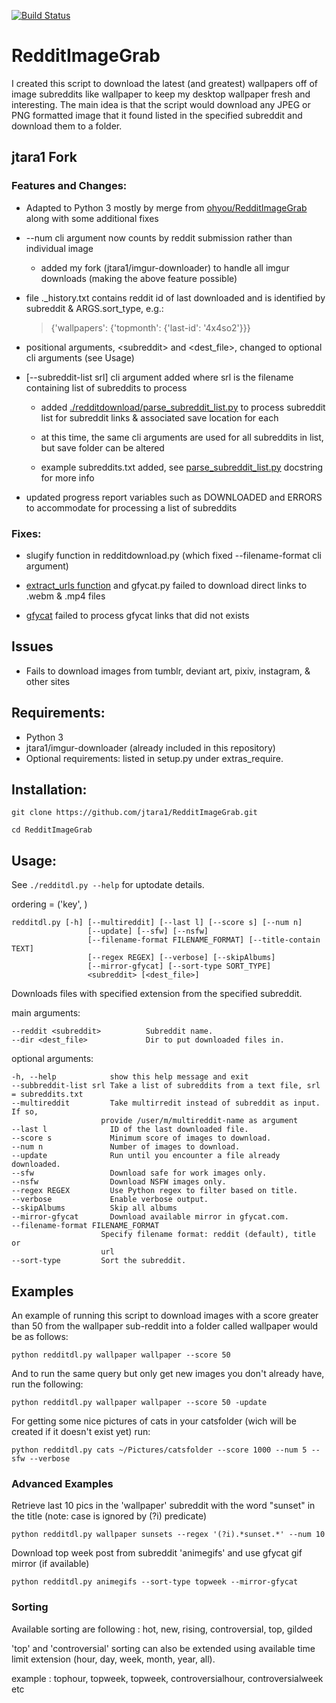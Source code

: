 [![Build Status](https://travis-ci.org/HoverHell/RedditImageGrab.svg?branch=master)](https://travis-ci.org/HoverHell/RedditImageGrab)

# RedditImageGrab

I created this script to download the latest (and greatest) wallpapers
off of image subreddits like wallpaper to keep my desktop wallpaper
fresh and interesting. The main idea is that the script would download
any JPEG or PNG formatted image that it found listed in the specified
subreddit and download them to a folder.

## jtara1 Fork

### Features and Changes:



* Adapted to Python 3 mostly by merge from [ohyou/RedditImageGrab](https://github.com/ohyou/RedditImageGrab) along with some additional fixes

* \-\-num cli argument now counts by reddit submission rather than individual image

    * added my fork (jtara1/imgur-downloader) to handle all imgur downloads (making the above feature possible)


* file .\_history.txt contains reddit id of last downloaded and is identified by subreddit & ARGS.sort\_type, e.g.:

    > {'wallpapers': {'topmonth': {'last\-id': '4x4so2'}}}

* positional arguments, \<subreddit\> and \<dest\_file\>, changed to optional cli arguments (see Usage)

* [\-\-subreddit\-list srl] cli argument added where srl is the filename containing list of subreddits to process

    * added [./redditdownload/parse\_subreddit\_list.py](https://github.com/jtara1/RedditImageGrab/blob/master-python3/redditdownload/parse_subreddit_list.py) to process subreddit list for subreddit links & associated save location for each

    * at this time, the same cli arguments are used for all subreddits in list, but save folder can be altered

    * example subreddits.txt added, see [parse\_subreddit\_list.py](https://github.com/jtara1/RedditImageGrab/blob/master-python3/redditdownload/parse_subreddit_list.py) docstring for more info

* updated progress report variables such as DOWNLOADED and ERRORS to accommodate for processing a list of subreddits

### Fixes:

* slugify function in redditdownload.py (which fixed \-\-filename-format cli argument)

* [extract_urls function](https://github.com/jtara1/RedditImageGrab/blob/master-python3/redditdownload/redditdownload.py#L282) and gfycat.py failed to download direct links to .webm & .mp4 files

* [gfycat](https://github.com/jtara1/RedditImageGrab/blob/master-python3/redditdownload/gfycat.py) failed to process gfycat links that did not exists

## Issues

* Fails to download images from tumblr, deviant art, pixiv, instagram, & other sites

## Requirements:

 * Python 3
 * jtara1/imgur-downloader (already included in this repository)
 * Optional requirements: listed in setup.py under extras_require.

## Installation:

    git clone https://github.com/jtara1/RedditImageGrab.git

    cd RedditImageGrab


## Usage:

See `./redditdl.py --help` for uptodate details.


ordering = ('key', )

    redditdl.py [-h] [--multireddit] [--last l] [--score s] [--num n]
                     [--update] [--sfw] [--nsfw]
                     [--filename-format FILENAME_FORMAT] [--title-contain TEXT]
                     [--regex REGEX] [--verbose] [--skipAlbums]
                     [--mirror-gfycat] [--sort-type SORT_TYPE]
                     <subreddit> [<dest_file>]


Downloads files with specified extension from the specified subreddit.

main arguments:

    --reddit <subreddit>          Subreddit name.
    --dir <dest_file>             Dir to put downloaded files in.

optional arguments:

    -h, --help            show this help message and exit
    --subbreddit-list srl Take a list of subreddits from a text file, srl = subreddits.txt
    --multireddit         Take multirredit instead of subreddit as input. If so,
                        provide /user/m/multireddit-name as argument
    --last l              ID of the last downloaded file.
    --score s             Minimum score of images to download.
    --num n               Number of images to download.
    --update              Run until you encounter a file already downloaded.
    --sfw                 Download safe for work images only.
    --nsfw                Download NSFW images only.
    --regex REGEX         Use Python regex to filter based on title.
    --verbose             Enable verbose output.
    --skipAlbums          Skip all albums
    --mirror-gfycat       Download available mirror in gfycat.com.
    --filename-format FILENAME_FORMAT
                        Specify filename format: reddit (default), title or
                        url
    --sort-type         Sort the subreddit.


## Examples

An example of running this script to download images with a score
greater than 50 from the wallpaper sub-reddit into a folder called
wallpaper would be as follows:

    python redditdl.py wallpaper wallpaper --score 50

And to run the same query but only get new images you don't already
have, run the following:

    python redditdl.py wallpaper wallpaper --score 50 -update

For getting some nice pictures of cats in your catsfolder (wich will be created if it
doesn't exist yet) run:

    python redditdl.py cats ~/Pictures/catsfolder --score 1000 --num 5 --sfw --verbose


### Advanced Examples

Retrieve last 10 pics in the 'wallpaper' subreddit with the word
"sunset" in the title (note: case is ignored by (?i) predicate)

    python redditdl.py wallpaper sunsets --regex '(?i).*sunset.*' --num 10

Download top week post from subreddit 'animegifs' and use gfycat gif mirror (if available)

	python redditdl.py animegifs --sort-type topweek --mirror-gfycat


### Sorting

Available sorting are following : hot, new, rising, controversial, top, gilded

'top' and 'controversial' sorting can also be extended using available
time limit extension (hour, day, week, month, year, all).

example : tophour, topweek, topweek, controversialhour, controversialweek etc
